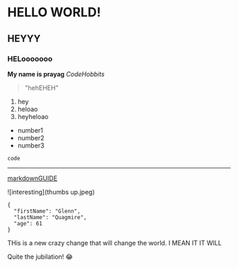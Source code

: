 # HELLO WORLD!
## HEYYY
### HELooooooo
**My name is prayag**
*CodeHobbits*
> "hehEHEH"
1. hey
2. heloao
3. heyheloao

- number1
- number2
- number3

`code`

---

[markdownGUIDE](https://www.markdownguide.org/cheat-sheet)

![interesting](thumbs up.jpeg)

```
{
  "firstName": "Glenn",
  "lastName": "Quagmire",
  "age": 61
}
```


THis is a new crazy change that will change the world.
I MEAN IT IT WILL

Quite the jubilation! :joy: